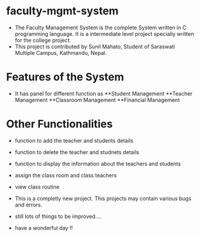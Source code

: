 # faculty-mgmt-system
- The Faculty Management System is the complete System written in C programming language. It is a intermediate level  project specially written for the college project.
- This project is contributed by Sunil Mahato, Student of Saraswati Multiple Campus, Kathmandu, Nepal.
# Features of the System
- It has panel for different function as 
**Student Management
**Teacher Management
**Classroom Management
**Financial Management 

# Other Functionalities
- function to add the teacher and students details
- function to delete the teacher and studnets details
- function to display the information about the teachers and students 
- assign the class room and class teachers 
- view class routine 

- This is a completly new project. This projects may contain various bugs and errors. 
- still lots of things to be improved....
- have a wonderful day !!
